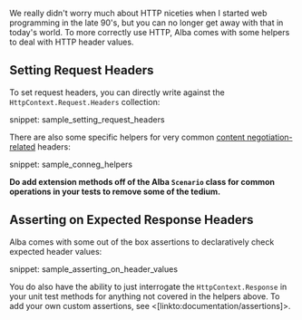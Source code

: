 <!--title: Working with Headers-->

We really didn't worry much about HTTP niceties when I started web programming in the late 90's, but you
can no longer get away with that in today's world. To more correctly use HTTP, Alba comes with some helpers
to deal with HTTP header values.

## Setting Request Headers

To set request headers, you can directly write against the `HttpContext.Request.Headers` collection:

snippet: sample_setting_request_headers

There are also some specific helpers for very common [content negotiation-related](https://en.wikipedia.org/wiki/Content_negotiation) headers:

snippet: sample_conneg_helpers

**Do add extension methods off of the Alba `Scenario` class for common operations in your tests to remove
some of the tedium.**

## Asserting on Expected Response Headers

Alba comes with some out of the box assertions to declaratively check expected header values:

snippet: sample_asserting_on_header_values

You do also have the ability to just interrogate the `HttpContext.Response` in your unit test methods for
anything not covered in the helpers above. To add your own custom assertions, see <[linkto:documentation/assertions]>.
